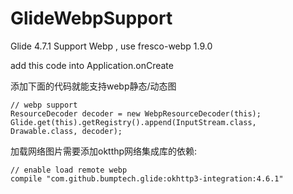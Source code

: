 # GlideWebpSupport
Glide 4.7.1 Support Webp , use fresco-webp 1.9.0

add this code into Application.onCreate

添加下面的代码就能支持webp静态/动态图
```
// webp support
ResourceDecoder decoder = new WebpResourceDecoder(this);
Glide.get(this).getRegistry().append(InputStream.class, Drawable.class, decoder);
```

加载网络图片需要添加oktthp网络集成库的依赖:
```
// enable load remote webp
compile "com.github.bumptech.glide:okhttp3-integration:4.6.1"
```
